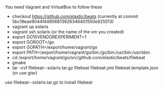 You need Vagrant and VirtualBox to follow these

- checkout https://github.com/elastic/beats (currently at commit 5bc18eae9044f44806813926346401550e925513)  
- vagrant up solaris 
- vagrant ssh solaris (or the name of the vm you created)
- export GO15VENDOREXPERIMENT=1
- export GOROOT=/go
- export GOPATH=/export/home/vagrant/go
- export PATH=/export/home/vagrant/go/bin:/go/bin:/usr/bin:/usr/sbin
- cd /export/home/vagrant/go/src/github.com/elastic/beats/filebeat
- gmake
- tar -cvf filebeat-<version>-solaris.tar.gz filebeat filebeat.yml filebeat.template.json (or use gtar)

use filebeat-<version>-solaris.tar.gz to install filebeat

